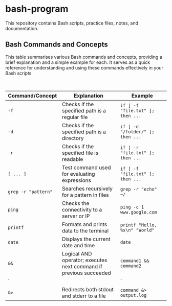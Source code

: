# bash-program
This repository contains Bash scripts, practice files, notes, and documentation.

## Bash Commands and Concepts

This table summarises various Bash commands and concepts, providing a brief explanation and a simple example for each. It serves as a quick reference for understanding and using these commands effectively in your Bash scripts.

<br>

| Command/Concept         | Explanation                                     | Example                                      |
|-------------------------|-------------------------------------------------|----------------------------------------------|
| `-f`                    | Checks if the specified path is a regular file | `if [ -f "file.txt" ]; then ...`           |
| `-d`                    | Checks if the specified path is a directory    | `if [ -d "/folder/" ]; then ...`           |
| `-r`                    | Checks if the specified file is readable        | `if [ -r "file.txt" ]; then ...`           |
| `[ ... ]`               | Test command used for evaluating expressions    | `if [ -f "file.txt" ]; then ...`           |
| `grep -r "pattern"`     | Searches recursively for a pattern in files     | `grep -r "echo" ~/`                         |
| `ping`                  | Checks the connectivity to a server or IP      | `ping -c 1 www.google.com`                  |
| `printf`                | Formats and prints data to the terminal         | `printf "Hello, %s\n" "World"`              |
| `date`                  | Displays the current date and time              | `date`                                      |
| `&&`                    | Logical AND operator; executes next command if previous succeeded | `command1 && command2`                     |
| `||`                    | Logical OR operator; executes next command if previous failed | `command1 || command2`                     |
| `&>`                   | Redirects both stdout and stderr to a file      | `command &> output.log`                     |
